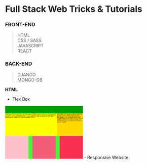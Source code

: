 # Full Stack Web Tricks & Tutorials
### FRONT-END
>   HTML  
>   CSS  / SASS  
>   JAVASCRIPT  
>   REACT

### BACK-END
> DJANGO  
> MONGO-DB

**HTML**

 - Flex Box
 <img src = "FLEXBOX/1.PNG" width = "50%" height = "50%">
 - Responsive Website
